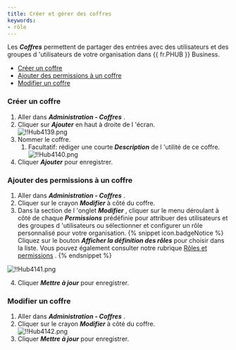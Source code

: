 ```yaml
---
title: Créer et gérer des coffres
keywords:
- rôle
---
```

Les ***Coffres*** permettent de partager des entrées avec des utilisateurs et des groupes d 'utilisateurs de votre organisation dans {{ fr.PHUB }} Business.  

* [Créer un coffre](#créer-un-coffre)  
* [Ajouter des permissions à un coffre](#ajouter-des-permissions-à-un-coffre)  
* [Modifier un coffre](#modifier-un-coffre)  

### Créer un coffre 

1. Aller dans ***Administration - Coffres*** . 
1. Cliquer sur ***Ajouter*** en haut à droite de l 'écran.  
![!!Hub4139.png](https://webdevolutions.azureedge.net/docs/fr/hub/Hub4139.png) 
1. Nommer le coffre. 
    1. Facultatif: rédiger une courte ***Description*** de l 'utilité de ce coffre.  
    ![!!Hub4140.png](https://webdevolutions.azureedge.net/docs/fr/hub/Hub4140.png) 
1. Cliquer ***Ajouter*** pour enregistrer. 

### Ajouter des permissions à un coffre 

1. Aller dans ***Administration - Coffres*** . 
1. Cliquer sur le crayon ***Modifier*** à côté du coffre. 
1. Dans la section de l 'onglet ***Modifier*** , cliquer sur le menu déroulant à côté de chaque ***Permissions*** prédéfinie pour attribuer des utilisateurs et des groupes d 'utilisateurs ou sélectionner et configurer un rôle personnalisé pour votre organisation. 
{% snippet icon.badgeNotice %} 
Cliquez sur le bouton ***Afficher la définition des rôles*** pour choisir dans la liste. Vous pouvez également consulter notre rubrique [Rôles et permissions](/fr/hub/web-interface/hub-overview/administration/configuration-security/system-permissions/roles-permissions/) . 
{% endsnippet %}
 
![!!Hub4141.png](https://webdevolutions.azureedge.net/docs/fr/hub/Hub4141.png)  

4. Cliquer ***Mettre à jour*** pour enregistrer. 

### Modifier un coffre 

1. Aller dans ***Administration - Coffres*** . 
1. Cliquer sur le crayon ***Modifier*** à côté du coffre.  
![!!Hub4142.png](https://webdevolutions.azureedge.net/docs/fr/hub/Hub4142.png) 
1. Cliquer ***Mettre à jour*** pour enregistrer. 

